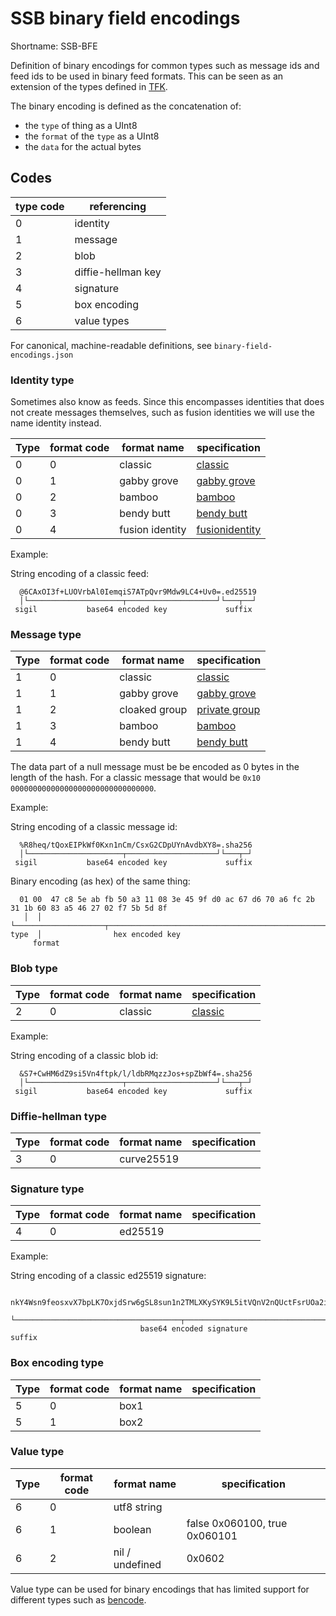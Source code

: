 # SSB binary field encodings

Shortname: SSB-BFE

Definition of binary encodings for common types such as message ids
and feed ids to be used in binary feed formats. This can be seen as an
extension of the types defined in [TFK].

The binary encoding is defined as the concatenation of:
- the `type` of thing as a UInt8
- the `format` of the `type` as a UInt8
- the `data` for the actual bytes

## Codes

 | type code   | referencing        |
 | ----------- | -------------      |
 | 0           | identity           |
 | 1           | message            |
 | 2           | blob               |
 | 3           | diffie-hellman key |
 | 4           | signature          |
 | 5           | box encoding       |
 | 6           | value types        |

For canonical, machine-readable definitions, see `binary-field-encodings.json`

### Identity type

Sometimes also know as feeds. Since this encompasses identities that
does not create messages themselves, such as fusion identities
we will use the name identity instead.

| Type | format code | format name     | specification    |
|------|-------------|-----------------|------------------|
| 0    | 0           | classic         | [classic]        |
| 0    | 1           | gabby grove     | [gabby grove]    |
| 0    | 2           | bamboo          | [bamboo]         |
| 0    | 3           | bendy butt      | [bendy butt]     |
| 0    | 4           | fusion identity | [fusionidentity] |

Example:

String encoding of a classic feed:

```
  @6CAxOI3f+LUOVrbAl0IemqiS7ATpQvr9Mdw9LC4+Uv0=.ed25519
  │└─────────────────────┬────────────────────┘└───┬──┘
 sigil           base64 encoded key             suffix
```

### Message type

| Type | format code | format name   | specification   |
|------|-------------|---------------|-----------------|
| 1    | 0           | classic       | [classic]       |
| 1    | 1           | gabby grove   | [gabby grove]   |
| 1    | 2           | cloaked group | [private group] |
| 1    | 3           | bamboo        | [bamboo]        |
| 1    | 4           | bendy butt    | [bendy butt]    |

The data part of a null message must be be encoded as 0 bytes in the
length of the hash. For a classic message that would be
`0x10 00000000000000000000000000000000`.

Example:

String encoding of a classic message id:

```
  %R8heq/tQoxEIPkWf0Kxn1nCm/CsxG2CDpUYnAvdbXY8=.sha256
  │└─────────────────────┬────────────────────┘└───┬─┘
 sigil           base64 encoded key             suffix
```

Binary encoding (as hex) of the same thing:

```
  01 00  47 c8 5e ab fb 50 a3 11 08 3e 45 9f d0 ac 67 d6 70 a6 fc 2b 31 1b 60 83 a5 46 27 02 f7 5b 5d 8f
   │  │  └────────────────────┬────────────────────────────────────────────────────────────────────────┘
type  │                hex encoded key
     format 
```

### Blob type

| Type | format code | format name | specification |
|------|-------------|-------------|---------------|
| 2    | 0           | classic     | [classic]     |

Example: 

String encoding of a classic blob id:

```
  &S7+CwHM6dZ9si5Vn4ftpk/l/ldbRMqzzJos+spZbWf4=.sha256
  │└─────────────────────┬────────────────────┘└───┬─┘
 sigil           base64 encoded key             suffix
```

### Diffie-hellman type

| Type | format code | format name | specification |
|------|-------------|-------------|---------------|
| 3    | 0           | curve25519  |               |

### Signature type

| Type | format code | format name | specification |
|------|-------------|-------------|---------------|
| 4    | 0           | ed25519     |               |

Example: 

String encoding of a classic ed25519 signature:

```
  nkY4Wsn9feosxvX7bpLK7OxjdSrw6gSL8sun1n2TMLXKySYK9L5itVQnV2nQUctFsrUOa2istD2vDk1B0uAMBQ==.sig.ed25519
  └─────────────────────────────────────┬────────────────────────────────────────────────┘└────┬─────┘
                             base64 encoded signature                                        suffix
```

### Box encoding type

| Type | format code | format name | specification |
|------|-------------|-------------|---------------|
| 5    | 0           | box1        |               |
| 5    | 1           | box2        |               |

### Value type

| Type | format code | format name     | specification                 |
|------|-------------|-----------------|-------------------------------|
| 6    | 0           | utf8 string     |                               |
| 6    | 1           | boolean         | false 0x060100, true 0x060101 |
| 6    | 2           | nil / undefined | 0x0602                        |

Value type can be used for binary encodings that has limited support
for different types such as [bencode].

[TFK]: https://github.com/ssbc/envelope-spec/blob/master/encoding/tfk.md
[classic]: https://ssbc.github.io/scuttlebutt-protocol-guide/#message-format
[gabby grove]: https://github.com/ssbc/ssb-spec-drafts/tree/master/drafts/draft-ssb-core-gabbygrove/00
[bamboo]: https://github.com/AljoschaMeyer/bamboo
[private group]: https://github.com/ssbc/private-group-spec
[bendy butt]: https://github.com/ssb-ngi-pointer/bendy-butt-spec
[fusionidentity]: https://github.com/ssb-ngi-pointer/fusion-identity-spec/
[bencode]: https://en.wikipedia.org/wiki/Bencode
